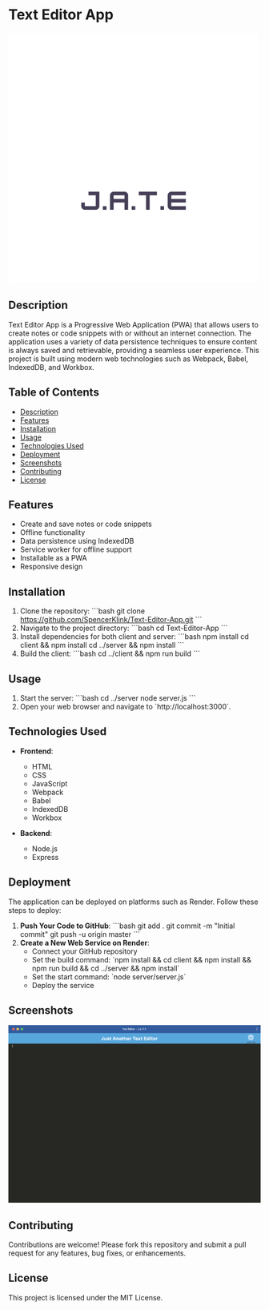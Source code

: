 # Text Editor App

![Logo](client/src/images/logo.png)

## Description

Text Editor App is a Progressive Web Application (PWA) that allows users to create notes or code snippets with or without an internet connection. The application uses a variety of data persistence techniques to ensure content is always saved and retrievable, providing a seamless user experience. This project is built using modern web technologies such as Webpack, Babel, IndexedDB, and Workbox.

## Table of Contents

- [Description](#description)
- [Features](#features)
- [Installation](#installation)
- [Usage](#usage)
- [Technologies Used](#technologies-used)
- [Deployment](#deployment)
- [Screenshots](#screenshots)
- [Contributing](#contributing)
- [License](#license)

## Features

- Create and save notes or code snippets
- Offline functionality
- Data persistence using IndexedDB
- Service worker for offline support
- Installable as a PWA
- Responsive design

## Installation

1. Clone the repository:
   \`\`\`bash
   git clone https://github.com/SpencerKlink/Text-Editor-App.git
   \`\`\`
2. Navigate to the project directory:
   \`\`\`bash
   cd Text-Editor-App
   \`\`\`
3. Install dependencies for both client and server:
   \`\`\`bash
   npm install
   cd client && npm install
   cd ../server && npm install
   \`\`\`
4. Build the client:
   \`\`\`bash
   cd ../client && npm run build
   \`\`\`

## Usage

1. Start the server:
   \`\`\`bash
   cd ../server
   node server.js
   \`\`\`
2. Open your web browser and navigate to \`http://localhost:3000\`.

## Technologies Used

- **Frontend**:
  - HTML
  - CSS
  - JavaScript
  - Webpack
  - Babel
  - IndexedDB
  - Workbox

- **Backend**:
  - Node.js
  - Express

## Deployment

The application can be deployed on platforms such as Render. Follow these steps to deploy:

1. **Push Your Code to GitHub**:
   \`\`\`bash
   git add .
   git commit -m "Initial commit"
   git push -u origin master
   \`\`\`
2. **Create a New Web Service on Render**:
   - Connect your GitHub repository
   - Set the build command: \`npm install && cd client && npm install && npm run build && cd ../server && npm install\`
   - Set the start command: \`node server/server.js\`
   - Deploy the service

## Screenshots

![Screenshot](client/src/images/PWA.png)

## Contributing

Contributions are welcome! Please fork this repository and submit a pull request for any features, bug fixes, or enhancements.

## License

This project is licensed under the MIT License. 
